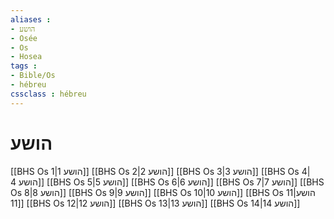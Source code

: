 ```yaml
---
aliases : 
- הושע
- Osée
- Os
- Hosea
tags : 
- Bible/Os
- hébreu
cssclass : hébreu
---
```


# הושע

[[BHS Os 1|הושע 1]]
[[BHS Os 2|הושע 2]]
[[BHS Os 3|הושע 3]]
[[BHS Os 4|הושע 4]]
[[BHS Os 5|הושע 5]]
[[BHS Os 6|הושע 6]]
[[BHS Os 7|הושע 7]]
[[BHS Os 8|הושע 8]]
[[BHS Os 9|הושע 9]]
[[BHS Os 10|הושע 10]]
[[BHS Os 11|הושע 11]]
[[BHS Os 12|הושע 12]]
[[BHS Os 13|הושע 13]]
[[BHS Os 14|הושע 14]]
